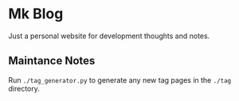 # Mk Blog

Just a personal website for development thoughts and notes.


## Maintance Notes

Run `./tag_generator.py` to generate any new tag pages in the `./tag` directory.

